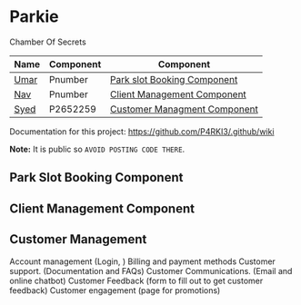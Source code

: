 # Parkie

Chamber Of Secrets

| Name | Component | Component |
| ----------- | ----------- | ----------- |
| [Umar](https://github.com/itsumarsoomro) | Pnumber | [Park slot Booking Component](https://github.com/P4RKI3/Parkie#park-slot-booking) |
| [Nav](https://github.com/navnoor1) | Pnumber | [Client Management Component](https://github.com/P4RKI3/Parkie#client-management) |
| [Syed](https://github.com/No3Mc) | P2652259 | [Customer Managment Component](https://github.com/P4RKI3/Parkie#customer-management) |

Documentation for this project: <https://github.com/P4RKI3/.github/wiki>

**Note:** It is public so `AVOID POSTING CODE THERE`.

## Park Slot Booking Component

## Client Management Component

## Customer Management

Account management (Login, )
Billing and payment methods
Customer support. (Documentation and FAQs)
Customer Communications. (Email and online chatbot)
Customer Feedback (form to fill out to get customer feedback)
Customer engagement (page for promotions)
